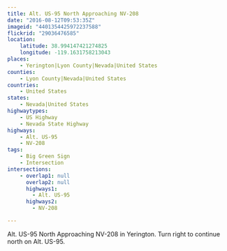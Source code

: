 ```yaml
---
title: Alt. US-95 North Approaching NV-208
date: "2016-08-12T09:53:35Z"
imageid: "4401354425972237588"
flickrid: "29036476585"
location:
    latitude: 38.994147421274825
    longitude: -119.1631758213043
places:
    - Yerington|Lyon County|Nevada|United States
counties:
    - Lyon County|Nevada|United States
countries:
    - United States
states:
    - Nevada|United States
highwaytypes:
    - US Highway
    - Nevada State Highway
highways:
    - Alt. US-95
    - NV-208
tags:
    - Big Green Sign
    - Intersection
intersections:
    - overlap1: null
      overlap2: null
      highways1:
        - Alt. US-95
      highways2:
        - NV-208

---
```

Alt. US-95 North Approaching NV-208 in Yerington.  Turn right to continue north on Alt. US-95.